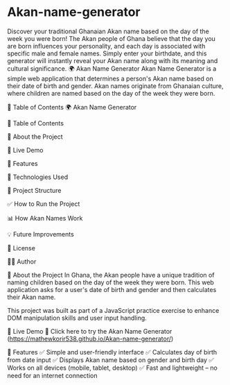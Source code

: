 # Akan-name-generator
 Discover your traditional Ghanaian Akan name based on the day of the week you were born! The Akan people of Ghana believe that the day you are born influences your personality, and each day is associated with specific male and female names. Simply enter your birthdate, and this generator will instantly reveal your Akan name along with its meaning and cultural significance.
🌍 Akan Name Generator
Akan Name Generator is a simple web application that determines a person's Akan name based on their date of birth and gender. Akan names originate from Ghanaian culture, where children are named based on the day of the week they were born.

📌 Table of Contents
🌍 Akan Name Generator

📌 Table of Contents

📖 About the Project

🎥 Live Demo

🚀 Features

🔧 Technologies Used

📁 Project Structure

✅ How to Run the Project

📊 How Akan Names Work

💡 Future Improvements

📄 License

👨‍💻 Author

📖 About the Project
In Ghana, the Akan people have a unique tradition of naming children based on the day of the week they were born. This web application asks for a user's date of birth and gender and then calculates their Akan name.

This project was built as part of a JavaScript practice exercise to enhance DOM manipulation skills and user input handling.

🎥 Live Demo
🔗 Click here to try the Akan Name Generator (https://mathewkorir538.github.io/Akan-name-generator/)

🚀 Features
✅ Simple and user-friendly interface
✅ Calculates day of birth from date input
✅ Displays Akan name based on gender and birth day
✅ Works on all devices (mobile, tablet, desktop)
✅ Fast and lightweight – no need for an internet connection